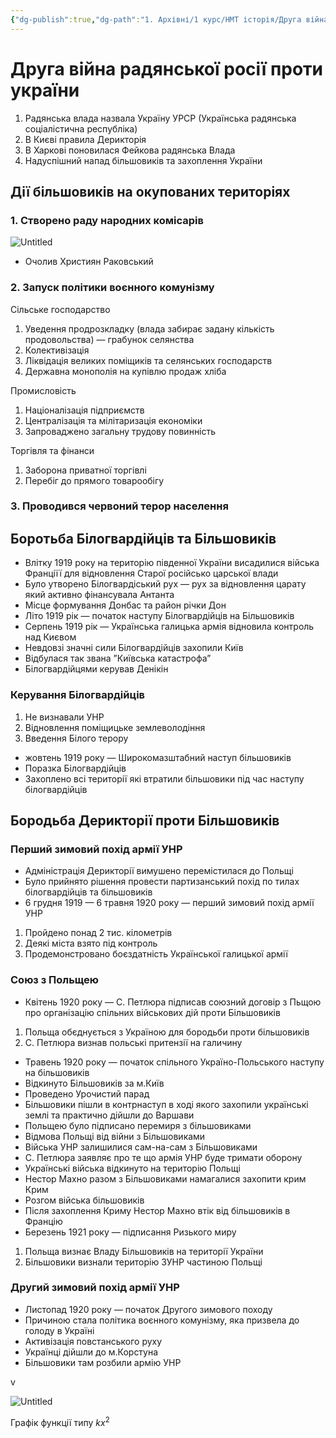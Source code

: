 ```yaml
---
{"dg-publish":true,"dg-path":"1. Архівні/1 курс/НМТ історія/Друга війна радянської росії проти україни.md","permalink":"/1-arhivni/1-kurs/nmt-istoriya/druga-vijna-radyanskoyi-rosiyi-proti-ukrayini/"}
---
```


# Друга війна радянської росії проти україни

1. Радянська влада назвала Україну УРСР (Українська радянська соціалістична республіка)
2. В Києві правила Дерикторія
3. В Харкові поновилася Фейкова радянська Влада
4. Надуспішний напад більшовиків та захоплення України

## Дії більшовиків на окупованих територіях

### 1. Створено раду народних комісарів

![Untitled](%D0%94%D1%80%D1%83%D0%B3%D0%B0%20%D0%B2%D1%96%D0%B8%CC%86%D0%BD%D0%B0%20%D1%80%D0%B0%D0%B4%D1%8F%D0%BD%D1%81%D1%8C%D0%BA%D0%BE%D1%96%CC%88%20%D1%80%D0%BE%D1%81%D1%96%D1%96%CC%88%20%D0%BF%D1%80%D0%BE%D1%82%D0%B8%20%D1%83%D0%BA%D1%80%D0%B0%D1%96%CC%88%D0%BD%D0%B8%20fd38325bcace4b38857cfdca917fd6c7/Untitled.png)

- Очолив Християн Раковський

### 2. Запуск політики воєнного комунізму

Сільське господарство

1. Уведення продрозкладку (влада забирає задану кількість продовольства) — грабунок селянства
2. Колективізація
3. Ліквідація великих поміщиків та селянських господарств
4. Державна монополія на купівлю продаж хліба

Промисловість 

1. Націоналізація підприємств 
2. Централізація та мілітаризація економіки
3. Запроваджено загальну трудову повинність

Торгівля та фінанси

1. Заборона приватної торгівлі
2. Перебіг до прямого товарообігу

### 3. Проводився червоний терор населення

## Боротьба Білогвардійців та Більшовиків

- Влітку 1919 року на територію південної України висадилися війська Франціїї для відновлення Старої російсько царської влади
- Було утворено Білогвардіський рух — рух за відновлення царату який активно фінансувала Антанта
- Місце формування Донбас та район річки Дон
- Літо 1919 рік — початок наступу  Білогвардійців на Більшовиків
- Серпень 1919 рік — Українська галицька армія відновила контроль над Києвом
- Невдовзі значні сили Білогвардійців захопили Київ
- Відбулася так звана ”Київська катастрофа”
- Білогвардійцями керував Денікін

### Керування Білогвардійців

1. Не визнавали УНР
2. Відновлення поміщицьке землеволодіння
3. Введення Білого терору
- жовтень 1919 року — Широкомазштабний наступ більшовиків
- Поразка Білогвардійців
- Захоплено всі території які втратили більшовики під час наступу білогвардійців

## Бородьба Дерикторії проти Більшовиків

### Перший зимовий похід армії УНР

- Адміністрація Дерикторії вимушено перемістилася до Польщі
- Було прийнято рішення провести партизанський похід по тилах білогвардійців та більшовиків
- 6 грудня 1919 — 6 травня 1920 року — перший зимовий похід армії УНР
1. Пройдено понад 2 тис. кілометрів
2. Деякі міста взято під контроль
3. Продемонстровано боєздатність Української галицької армії

### Союз з Польщею

- Квітень 1920 року — С. Петлюра підписав союзний договір з Пьщою про організацію спільних військових дій проти Більшовиків
1. Польща обєднується з Україною для бородьби проти більшовиків
2. С. Петлюра визнав польські притензії на галичину
- Травень 1920 року — початок спільного Україно-Польського наступу на більшовиків
- Відкинуто Більшовиків за м.Київ
- Проведено Урочистий парад
- Більшовики пішли в контрнаступ в ході якого захопили українські землі та практично дійшли до Варшави
- Польщею було підписано перемиря з більшовиками
- Відмова Польщі від війни з Більшовиками
- Війська УНР залишилися сам-на-сам з Більшовиками
- С. Петлюра заявляє про те що армія УНР буде тримати оборону
- Українські війська відкинуто на територію Польщі
- Нестор Махно разом з Більшовиками намагалися захопити крим Крим
- Розгом війська більшовиків
- Після захоплення Криму Нестор Махно втік від більшовиків в Францію
- Березень 1921 року — підписання Ризького миру
1. Польща визнає Владу Більшовиків на території України
2. Більшовики визнали територію ЗУНР частиною Польщі

### Другий зимовий похід армії УНР

- Листопад 1920 року — початок Другого зимового походу
- Причиною стала політика воєнного комунізму, яка призвела до голоду в Україні
- Активізація повстанського руху
- Українці дійшли до м.Корстуна
- Більшовики там розбили армію УНР

v

![Untitled](%D0%94%D1%80%D1%83%D0%B3%D0%B0%20%D0%B2%D1%96%D0%B8%CC%86%D0%BD%D0%B0%20%D1%80%D0%B0%D0%B4%D1%8F%D0%BD%D1%81%D1%8C%D0%BA%D0%BE%D1%96%CC%88%20%D1%80%D0%BE%D1%81%D1%96%D1%96%CC%88%20%D0%BF%D1%80%D0%BE%D1%82%D0%B8%20%D1%83%D0%BA%D1%80%D0%B0%D1%96%CC%88%D0%BD%D0%B8%20fd38325bcace4b38857cfdca917fd6c7/Untitled%201.png)

Графік функції типу $kx^2$